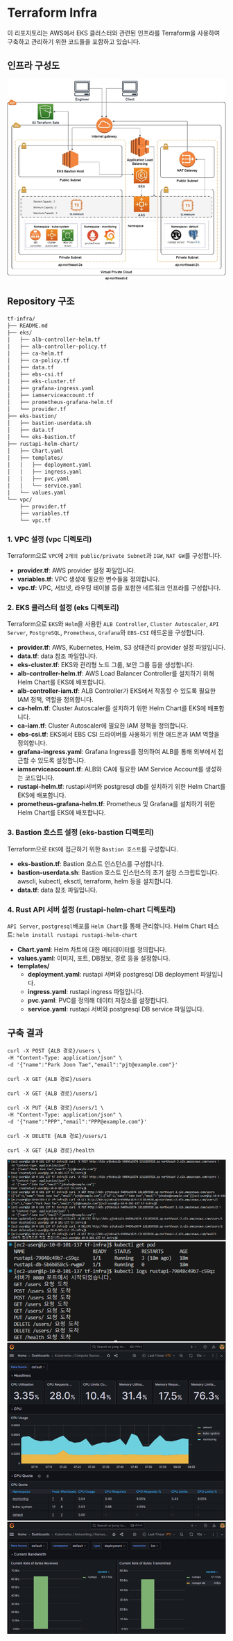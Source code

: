 # Terraform Infra

이 리포지토리는 AWS에서 EKS 클러스터와 관련된 인프라를 Terraform을 사용하여 구축하고 관리하기 위한 코드들을 포함하고 있습니다.

## 인프라 구성도
![인프라 구성도](images/infra-diagram.png)

## Repository 구조

```plaintext
tf-infra/
├── README.md
├── eks/
│   ├── alb-controller-helm.tf
│   ├── alb-controller-policy.tf
│   ├── ca-helm.tf
│   ├── ca-policy.tf
│   ├── data.tf
│   ├── ebs-csi.tf
│   ├── eks-cluster.tf
│   ├── grafana-ingress.yaml
│   ├── iamserviceaccount.tf
│   ├── prometheus-grafana-helm.tf
│   └── provider.tf
├── eks-bastion/
│   ├── bastion-userdata.sh
│   ├── data.tf
│   └── eks-bastion.tf
├── rustapi-helm-chart/
│   ├── Chart.yaml
│   ├── templates/
│   │   ├── deployment.yaml
│   │   ├── ingress.yaml
│   │   ├── pvc.yaml
│   │   └── service.yaml
│   └── values.yaml
└── vpc/
    ├── provider.tf
    ├── variables.tf
    └── vpc.tf
```

### 1. VPC 설정 (vpc 디렉토리)
Terraform으로 `VPC`에 `2개의 public/private Subnet`과 `IGW`, `NAT GW`를 구성합니다.

- **provider.tf**: AWS provider 설정 파일입니다.
- **variables.tf**: VPC 생성에 필요한 변수들을 정의합니다.
- **vpc.tf**: VPC, 서브넷, 라우팅 테이블 등을 포함한 네트워크 인프라를 구성합니다.

### 2. EKS 클러스터 설정 (eks 디렉토리)
Terraform으로 `EKS`와 `Helm`을 사용한 `ALB Controller`, `Cluster Autoscaler`, `API Server`, `PostgreSQL`, `Prometheus`, `Grafana`와 `EBS-CSI` 애드온을 구성합니다.

- **provider.tf**: AWS, Kubernetes, Helm, S3 상태관리 provider 설정 파일입니다.
- **data.tf**: data 참조 파일입니다.
- **eks-cluster.tf**: EKS와 관리형 노드 그룹, 보안 그룹 등을 생성합니다.
- **alb-controller-helm.tf**: AWS Load Balancer Controller를 설치하기 위해 Helm Chart를 EKS에 배포합니다.
- **alb-controller-iam.tf**: ALB Controller가 EKS에서 작동할 수 있도록 필요한 IAM 정책, 역할을 정의합니다.
- **ca-helm.tf**: Cluster Autoscaler를 설치하기 위한 Helm Chart를 EKS에 배포합니다.
- **ca-iam.tf**: Cluster Autoscaler에 필요한 IAM 정책을 정의합니다.
- **ebs-csi.tf**: EKS에서 EBS CSI 드라이버를 사용하기 위한 애드온과 IAM 역할을 정의합니다.
- **grafana-ingress.yaml**: Grafana Ingress를 정의하여 ALB를 통해 외부에서 접근할 수 있도록 설정합니다.
- **iamserviceaccount.tf**: ALB와 CA에 필요한 IAM Service Account를 생성하는 코드입니다.
- **rustapi-helm.tf**: rustapi서버와 postgresql db를 설치하기 위한 Helm Chart를 EKS에 배포합니다.
- **prometheus-grafana-helm.tf**: Prometheus 및 Grafana를 설치하기 위한 Helm Chart를 EKS에 배포합니다.

### 3. Bastion 호스트 설정 (eks-bastion 디렉토리)
Terraform으로 `EKS`에 접근하기 위한 `Bastion 호스트`를 구성합니다.

- **eks-bastion.tf**: Bastion 호스트 인스턴스를 구성합니다.
- **bastion-userdata.sh**: Bastion 호스트 인스턴스의 초기 설정 스크립트입니다. awscli, kubectl, eksctl, terraform, helm 등을 설치합니다.
- **data.tf**: data 참조 파일입니다.

### 4. Rust API 서버 설정 (rustapi-helm-chart 디렉토리)
`API Server`, `postgresql`배포를 `Helm Chart`를 통해 관리합니다.
Helm Chart 테스트: `helm install rustapi rustapi-helm-chart`

- **Chart.yaml**: Helm 차트에 대한 메타데이터를 정의합니다.
- **values.yaml**: 이미지, 포트, DB정보, 경로 등을 설정합니다.
- **templates/**
    - **deployment.yaml**: rustapi 서버와 postgresql DB deployment 파일입니다.
    - **ingress.yaml**: rustapi ingress 파일입니다.
    - **pvc.yaml**: PVC를 정의해 데이터 저장소를 설정합니다.
    - **service.yaml**: rustapi 서버와 postgresql DB service 파일입니다.

## 구축 결과
```
curl -X POST {ALB 경로}/users \
-H "Content-Type: application/json" \
-d '{"name":"Park Joon Tae","email":"pjt@example.com"}'

curl -X GET {ALB 경로}/users

curl -X GET {ALB 경로}/users/1

curl -X PUT {ALB 경로}/users/1 \
-H "Content-Type: application/json" \
-d '{"name":"PPP","email":"PPP@example.com"}'

curl -X DELETE {ALB 경로}/users/1

curl -X GET {ALB 경로}/health
```
![api-server-tests 이미지](images/api-server-tests.png)
![api-server-logs 이미지](images/api-server-logs.png)
![grafana-cluster-cpu 이미지](images/grafana-cluster-cpu.png)
![grafana-workload 이미지](images/grafana-workload.png)